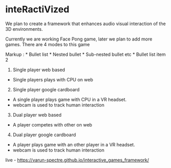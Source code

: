 # inteRactiVized

We plan to create a framework that enhances audio visual interaction of the 3D environments.

Currently we are working Face Pong game, later we plan to add more games. There are 4 modes to this game

 Markup : * Bullet list
              * Nested bullet
                  * Sub-nested bullet etc
          * Bullet list item 2
1. Single player web based 
 * Single players plays with CPU on web
2. Single player google cardboard
 * A single player plays game with CPU in a VR headset.
 * webcam is used to track human interaction
3. Dual player web based 
 * A player competes with other on web
4. Dual player google cardboard
 * A player plays game with an other player in a VR headset.
 * webcam is used to track human interaction

live - https://varun-spectre.github.io/interactive_games_framework/

